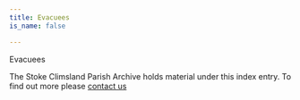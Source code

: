 ```yaml
---
title: Evacuees
is_name: false

---
```


Evacuees


The Stoke Climsland Parish Archive holds material under this index entry. To find out more please [contact us](/contact/)
